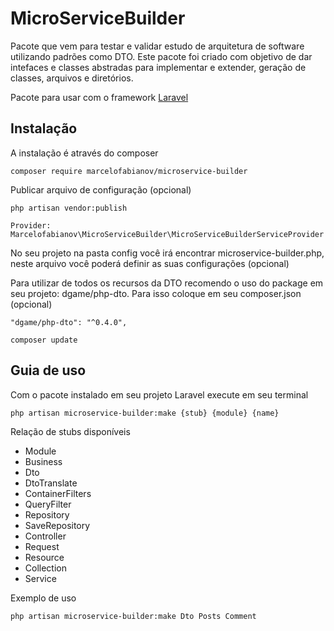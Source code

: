 # MicroServiceBuilder

Pacote que vem para testar e validar estudo de arquitetura de software utilizando padrões como DTO.
Este pacote foi criado com objetivo de dar intefaces e classes abstradas para implementar e extender, geração de classes, arquivos e diretórios.

Pacote para usar com o framework [Laravel](https://laravel.com/)

## Instalação

A instalação é através do composer

```
composer require marcelofabianov/microservice-builder
```

Publicar arquivo de configuração (opcional)

```
php artisan vendor:publish

Provider: Marcelofabianov\MicroServiceBuilder\MicroServiceBuilderServiceProvider
```

No seu projeto na pasta config você irá encontrar microservice-builder.php, neste arquivo você poderá definir as suas configurações (opcional)

Para utilizar de todos os recursos da DTO recomendo o uso do package em seu projeto: dgame/php-dto. Para isso coloque em seu composer.json  (opcional)

```
"dgame/php-dto": "^0.4.0",

composer update
```

## Guia de uso

Com o pacote instalado em seu projeto Laravel execute em seu terminal

```
php artisan microservice-builder:make {stub} {module} {name}
```

Relação de stubs disponíveis

- Module
- Business
- Dto
- DtoTranslate
- ContainerFilters
- QueryFilter
- Repository
- SaveRepository
- Controller
- Request
- Resource
- Collection
- Service

Exemplo de uso

```
php artisan microservice-builder:make Dto Posts Comment
```
